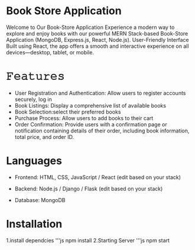 # Book Store Application
Welcome to Our Book-Store Application
Experience a modern way to explore and enjoy books with our powerful MERN Stack-based Book-Store Application (MongoDB, Express.js, React, Node.js).
User-Friendly Interface
Built using React, the app offers a smooth and interactive experience on all devices—desktop, tablet, or mobile.

# 𝙵𝚎𝚊𝚝𝚞𝚛𝚎𝚜

- User Registration and Authentication: Allow users to register accounts securely, log in 
- Book Listings: Display a comprehensive list of available books
- Book Selection:select their preferred books
- Purchase Process: Allow users to add books to their cart
- Order Confirmation: Provide users with a confirmation page or notification containing details of their order, including book information, total price, and order ID.

# Languages
- Frontend: HTML, CSS, JavaScript / React (edit based on your stack)

- Backend: Node.js / Django / Flask (edit based on your stack)

- Database: MongoDB
# Installation
1.install dependcies
'''js
npm install
2.Starting Server
'''js
npm start
